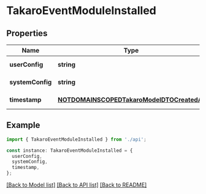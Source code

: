 # TakaroEventModuleInstalled

## Properties

| Name             | Type                                                                                    | Description | Notes                  |
| ---------------- | --------------------------------------------------------------------------------------- | ----------- | ---------------------- |
| **userConfig**   | **string**                                                                              |             | [default to undefined] |
| **systemConfig** | **string**                                                                              |             | [default to undefined] |
| **timestamp**    | [**NOTDOMAINSCOPEDTakaroModelDTOCreatedAt**](NOTDOMAINSCOPEDTakaroModelDTOCreatedAt.md) |             | [default to undefined] |

## Example

```typescript
import { TakaroEventModuleInstalled } from './api';

const instance: TakaroEventModuleInstalled = {
  userConfig,
  systemConfig,
  timestamp,
};
```

[[Back to Model list]](../README.md#documentation-for-models) [[Back to API list]](../README.md#documentation-for-api-endpoints) [[Back to README]](../README.md)
